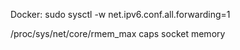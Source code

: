 Docker: sudo sysctl -w net.ipv6.conf.all.forwarding=1

/proc/sys/net/core/rmem_max caps socket memory